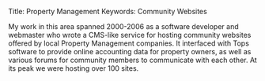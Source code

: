 Title: Property Management
Keywords: Community Websites

My work in this area spanned 2000-2006 as a software developer and webmaster who
wrote a CMS-like service for hosting community websites offered by local Property
Management companies.  It interfaced with Tops software to provide online accounting
data for property owners, as well as various forums for community members to communicate
with each other.  At its peak we were hosting over 100 sites.
